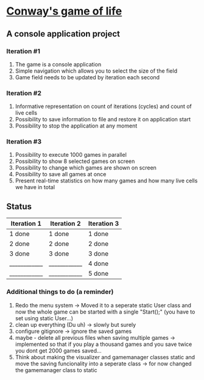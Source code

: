 # [Conway's game of life](https://en.wikipedia.org/wiki/Conway%27s_Game_of_Life)
## A console application project

### Iteration #1
1. The game is a console application
2. Simple navigation which allows you to select the size of the field
3. Game field needs to be updated by iteration each second

### Iteration #2
1. Informative representation on count of iterations (cycles) and count of live cells
2. Possibility to save information to file and restore it on application start
3. Possibility to stop the application at any moment

### Iteration #3
1. Possibility to execute 1000 games in parallel
2. Possibility to show 8 selected games on screen
3. Possibility to change which games are shown on screen
4. Possibility to save all games at once
5. Present real-time statistics on how many games and how many live cells we have in total

## Status
Iteration 1 | Iteration 2 | Iteration 3
------------|-------------|------------
1 done      |1 done       |1 done      
2 done      |2 done       |2 done      
3 done      |3 done       |3 done      
____________|____________ |4 done      
____________|____________ |5 done      

### Additional things to do (a reminder)
1. Redo the menu system -> Moved it to a seperate static User class and now the whole game can be started with a single "Start();" (you have to set using static User...)
2. clean up everything (Du uh) -> slowly but surely
3. configure gitignore -> ignore the saved games
4. maybe - delete all previous files when saving multiple games -> implemented so that if you play a thousand games and you save twice you dont get 2000 games saved...
5. Think about making the visualizer and gamemanager classes static and move the saving funcionality into a seperate class -> for now changed the gamemanager class to static
